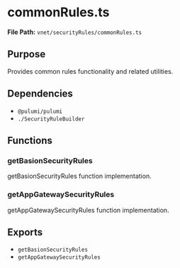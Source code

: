 # commonRules.ts

**File Path:** `vnet/securityRules/commonRules.ts`

## Purpose

Provides common rules functionality and related utilities.

## Dependencies

- `@pulumi/pulumi`
- `./SecurityRuleBuilder`

## Functions

### getBasionSecurityRules

getBasionSecurityRules function implementation.

### getAppGatewaySecurityRules

getAppGatewaySecurityRules function implementation.

## Exports

- `getBasionSecurityRules`
- `getAppGatewaySecurityRules`
